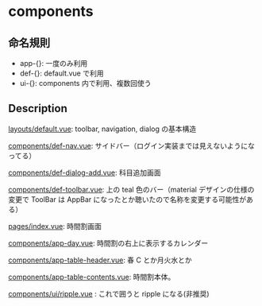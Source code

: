 # components

## 命名規則

- app-{}: 一度のみ利用
- def-{}: default.vue で利用
- ui-{}: components 内で利用、複数回使う

## Description

[layouts/default.vue](src/layouts/default.vue): toolbar, navigation, dialog の基本構造

[components/def-nav.vue](src/components/def-nav.vue): サイドバー（ログイン実装までは見えないようになってる）

[components/def-dialog-add.vue](src/components/def-dialog-add.vue): 科目追加画面

[components/def-toolbar.vue](src/components/def-toolbar.vue): 上の teal 色のバー（material デザインの仕様の変更で ToolBar は AppBar になったとか聴いたので名称を変更する可能性がある）

[pages/index.vue](src/pages/index.vue): 時間割画面

[components/app-day.vue](src/components/app-day.vue): 時間割の右上に表示するカレンダー

[components/app-table-header.vue](src/components/app-table-header.vue): 春 C とか月火水とか

[components/app-table-contents.vue](src/components/app-table-contents.vue): 時間割本体。

[components/ui/ripple.vue](src/components/ui-ripple.vue) : これで囲うと ripple になる(非推奨)
